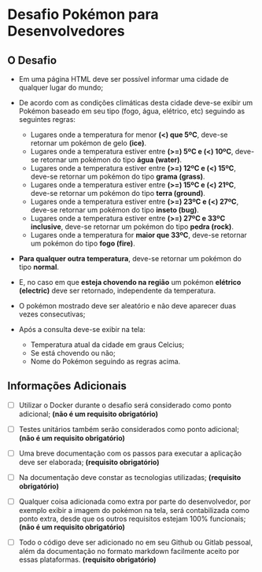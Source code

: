 # Desafio Pokémon para Desenvolvedores
## O Desafio
- Em uma página HTML deve ser possível informar uma cidade de qualquer lugar do mundo;
- De acordo com as condições climáticas desta cidade deve-se exibir um Pokémon baseado em seu tipo (fogo, água, elétrico, etc) seguindo as seguintes regras:

  - Lugares onde a temperatura for menor **(<) que 5ºC**, deve-se retornar um pokémon de gelo **(ice)**.
  - Lugares onde a temperatura estiver entre **(>=) 5ºC e (<) 10ºC**, deve-se retornar um pokémon do tipo **água (water)**.
  - Lugares onde a temperatura estiver entre **(>=) 12ºC e (<) 15ºC**, deve-se retornar um pokémon do tipo **grama (grass)**.
  - Lugares onde a temperatura estiver entre **(>=) 15ºC e (<) 21ºC**, deve-se retornar um pokémon do tipo **terra (ground)**.
  - Lugares onde a temperatura estiver entre **(>=) 23ºC e (<) 27ºC**, deve-se retornar um pokémon do tipo **inseto (bug)**.
  - Lugares onde a temperatura estiver entre **(>=) 27ºC e 33ºC inclusive**, deve-se retornar um pokémon do tipo **pedra (rock)**.
  - Lugares onde a temperatura for **maior que 33ºC**, deve-se retornar um pokémon do tipo **fogo (fire)**.

- **Para qualquer outra temperatura**, deve-se retornar um pokémon do tipo **normal**.
- E, no caso em que **esteja chovendo na região** um pokémon **elétrico (electric)** deve ser retornado, independente da temperatura.


- O pokémon mostrado deve ser aleatório e não deve aparecer duas vezes consecutivas;
- Após a consulta deve-se exibir na tela:

  - Temperatura atual da cidade em graus Celcius;
  - Se está chovendo ou não;
  - Nome do Pokémon seguindo as regras acima.
## Informações Adicionais
* [ ] Utilizar o Docker durante o desafio será considerado como ponto adicional; **(não é um requisito obrigatório)**

* [ ] Testes unitários também serão considerados como ponto adicional; **(não é um requisito obrigatório)**

* [ ] Uma breve documentação com os passos para executar a aplicação deve ser elaborada; **(requisito obrigatório)**

* [ ] Na documentação deve constar as tecnologias utilizadas; **(requisito obrigatório)**

* [ ] Qualquer coisa adicionada como extra por parte do desenvolvedor, por exemplo exibir a imagem do pokémon na tela, será contabilizada como ponto extra, desde que os outros requisitos estejam 100% funcionais; **(não é um requisito obrigatório)**

* [ ] Todo o código deve ser adicionado no em seu Github ou Gitlab pessoal, além da documentação no formato markdown facilmente aceito por essas plataformas. **(requisito obrigatório)**